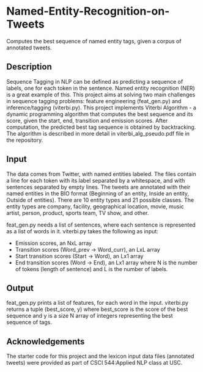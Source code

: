 # Named-Entity-Recognition-on-Tweets
Computes the best sequence of named entity tags, given a corpus of annotated tweets.


Description
-----------
Sequence Tagging in NLP can be defined as predicting a sequence of labels, one for each token in the sentence. Named entity recognition (NER) is a great example of this. This project aims at solving two main challenges in sequence tagging problems: feature engineering (feat_gen.py) and inference/tagging (viterbi.py). This project implements Viterbi Algorithm - a dynamic programming algorithm that computes the best sequence and its score, given the start, end, transition and emission scores. After computation, the predicted best tag sequence is obtained by backtracking. The algorithm is described in more detail in viterbi_alg_pseudo.pdf file in the repository.


Input
-----
The data comes from Twitter, with named entities labeled. The files contain a line for each token with its label separated by a whitespace, and with sentences separated by empty lines. The tweets are annotated with their named entities in the BIO format (Beginning of an entity, Inside an entity, Outside of entities). There are 10 entity types and 21 possible classes. The entity types are company, facility, geographical location, movie, music artist, person, product, sports team, TV show, and other.

feat_gen.py needs a list of sentences, where each sentence is represented as a list of words in it. 
viterbi.py takes the following as input:
- Emission scores, an NxL array
- Transition scores (Word_prev -> Word_curr), an LxL array
- Start transition scores (Start -> Word), an Lx1 array
- End transition scores (Word -> End), an Lx1 array
where N is the number of tokens (length of sentence) and L is the number of labels.


Output
------
feat_gen.py prints a list of features, for each word in the input.
viterbi.py returns a tuple (best_score, y) where best_score is the score of the best sequence and y is a size N array of integers representing the best sequence of tags.


Acknowledgements
----------------
The starter code for this project and the lexicon input data files (annotated tweets) were provided as part of CSCI 544:Applied NLP class at USC.
